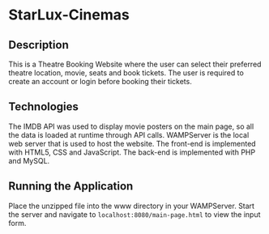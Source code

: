 # StarLux-Cinemas

## Description

This is a Theatre Booking Website where the user can select their preferred theatre location, movie, seats and book tickets. The user is required to create an account or login before booking their tickets.

## Technologies

The IMDB API was used to display movie posters on the main page, so all the data is loaded at runtime through API calls. WAMPServer is the local web server that is used to host the website. The front-end is implemented with HTML5, CSS and JavaScript. The back-end is implemented with PHP and MySQL.

## Running the Application

Place the unzipped file into the www directory in your WAMPServer. Start the server and navigate to `localhost:8080/main-page.html` to view the input form.
